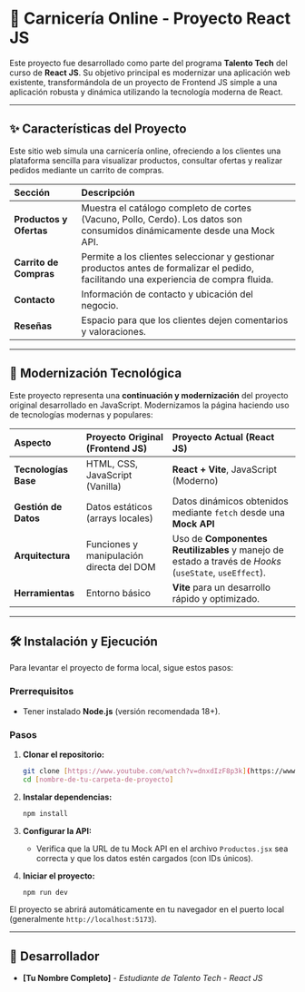# 🥩 Carnicería Online - Proyecto React JS

Este proyecto fue desarrollado como parte del programa **Talento Tech** del curso de **React JS**. Su objetivo principal es modernizar una aplicación web existente, transformándola de un proyecto de Frontend JS simple a una aplicación robusta y dinámica utilizando la tecnología moderna de React.

---

## ✨ Características del Proyecto

Este sitio web simula una carnicería online, ofreciendo a los clientes una plataforma sencilla para visualizar productos, consultar ofertas y realizar pedidos mediante un carrito de compras.

| Sección | Descripción |
| :--- | :--- |
| **Productos y Ofertas** | Muestra el catálogo completo de cortes (Vacuno, Pollo, Cerdo). Los datos son consumidos dinámicamente desde una Mock API. |
| **Carrito de Compras** | Permite a los clientes seleccionar y gestionar productos antes de formalizar el pedido, facilitando una experiencia de compra fluida. |
| **Contacto** | Información de contacto y ubicación del negocio. |
| **Reseñas** | Espacio para que los clientes dejen comentarios y valoraciones. |

---

## 🚀 Modernización Tecnológica

Este proyecto representa una **continuación y modernización** del proyecto original desarrollado en JavaScript. Modernizamos la página haciendo uso de tecnologías modernas y populares:

| Aspecto | Proyecto Original (Frontend JS) | Proyecto Actual (React JS) |
| :--- | :--- | :--- |
| **Tecnologías Base** | HTML, CSS, JavaScript (Vanilla) | **React + Vite**, JavaScript (Moderno) |
| **Gestión de Datos** | Datos estáticos (arrays locales) | Datos dinámicos obtenidos mediante `fetch` desde una **Mock API** |
| **Arquitectura** | Funciones y manipulación directa del DOM | Uso de **Componentes Reutilizables** y manejo de estado a través de *Hooks* (`useState`, `useEffect`). |
| **Herramientas** | Entorno básico | **Vite** para un desarrollo rápido y optimizado. |

---

## 🛠️ Instalación y Ejecución

Para levantar el proyecto de forma local, sigue estos pasos:

### Prerrequisitos

* Tener instalado **Node.js** (versión recomendada 18+).

### Pasos

1.  **Clonar el repositorio:**
    ```bash
    git clone [https://www.youtube.com/watch?v=dnxdIzF8p3k](https://www.youtube.com/watch?v=dnxdIzF8p3k)
    cd [nombre-de-tu-carpeta-de-proyecto]
    ```

2.  **Instalar dependencias:**
    ```bash
    npm install
    ```

3.  **Configurar la API:**
    * Verifica que la URL de tu Mock API en el archivo `Productos.jsx` sea correcta y que los datos estén cargados (con IDs únicos).

4.  **Iniciar el proyecto:**
    ```bash
    npm run dev
    ```

El proyecto se abrirá automáticamente en tu navegador en el puerto local (generalmente `http://localhost:5173`).

---

## 👥 Desarrollador

* **[Tu Nombre Completo]** - *Estudiante de Talento Tech - React JS*
